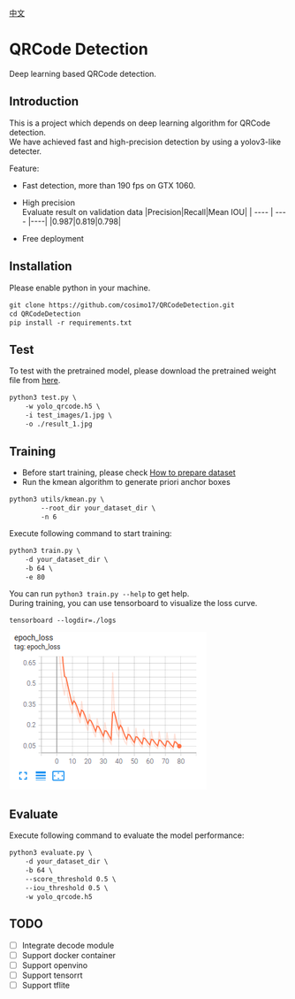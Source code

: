 [中文](README_zh.md)
# QRCode Detection
Deep learning based QRCode detection.

## Introduction
This is a project which depends on deep learning algorithm for QRCode detection.  
We have achieved fast and high-precision detection by using a yolov3-like detecter.  

Feature:  

+ Fast detection, more than 190 fps on GTX 1060.
+ High precision  
  Evaluate result on validation data 
  |Precision|Recall|Mean IOU|
  |  ----  | ----  |----|
  |0.987|0.819|0.798|  
  
+ Free deployment

## Installation
Please enable python in your machine.
```shell
git clone https://github.com/cosimo17/QRCodeDetection.git
cd QRCodeDetection
pip install -r requirements.txt

```
## Test
To test with the pretrained model, please download the pretrained weight file from [here](https://drive.google.com/file/d/1lqlQySkYehgkVJjZtRnYAICla7qSnxeG/view?usp=sharing).
```shell
python3 test.py \
	-w yolo_qrcode.h5 \
	-i test_images/1.jpg \
	-o ./result_1.jpg
```

## Training
* Before start training, please check [How to prepare dataset](data_generator/README.md)
* Run the kmean algorithm to generate priori anchor boxes
```shell
python3 utils/kmean.py \
		--root_dir your_dataset_dir \
		-n 6
```

Execute following command to start training:
```shell
python3 train.py \
	-d your_dataset_dir \
	-b 64 \
	-e 80
```
You can run ```python3 train.py --help``` to get help.  
During training, you can use tensorboard to visualize the loss curve.
```shell
tensorboard --logdir=./logs
```
![loss](assets/loss_curve.png)  

## Evaluate
Execute following command to evaluate the model performance:
```shell
python3 evaluate.py \
	-d your_dataset_dir \
	-b 64 \
	--score_threshold 0.5 \
	--iou_threshold 0.5 \
	-w yolo_qrcode.h5
```

## TODO
- [ ] Integrate decode module  
- [ ] Support docker container  
- [ ] Support openvino  
- [ ] Support tensorrt  
- [ ] Support tflite
